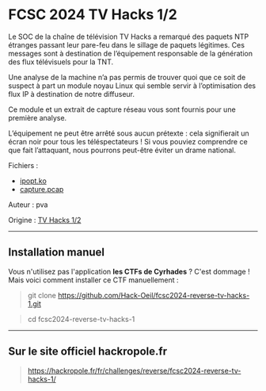 # FCSC 2024 TV Hacks 1/2

Le SOC de la chaîne de télévision TV Hacks a remarqué des paquets NTP étranges passant leur pare-feu dans le sillage de paquets légitimes. Ces messages sont à destination de l’équipement responsable de la génération des flux télévisuels pour la TNT.

Une analyse de la machine n’a pas permis de trouver quoi que ce soit de suspect à part un module noyau Linux qui semble servir à l’optimisation des flux IP à destination de notre diffuseur.

Ce module et un extrait de capture réseau vous sont fournis pour une première analyse.

L’équipement ne peut être arrêté sous aucun prétexte : cela signifierait un écran noir pour tous les téléspectateurs ! Si vous pouviez comprendre ce que fait l’attaquant, nous pourrons peut-être éviter un drame national.


Fichiers :
- [ipopt.ko](ipopt.ko)
- [capture.pcap](capture.pcap)


Auteur : pva

Origine : [TV Hacks 1/2](https://hackropole.fr/fr/challenges/reverse/fcsc2024-reverse-tv-hacks-1/)


-----------


## Installation manuel
Vous n'utilisez pas l'application **les CTFs de Cyrhades** ? C'est dommage !
Mais voici comment installer ce CTF manuellement :

> git clone https://github.com/Hack-Oeil/fcsc2024-reverse-tv-hacks-1.git

> cd fcsc2024-reverse-tv-hacks-1


-----------

## Sur le site officiel hackropole.fr
> https://hackropole.fr/fr/challenges/reverse/fcsc2024-reverse-tv-hacks-1/
